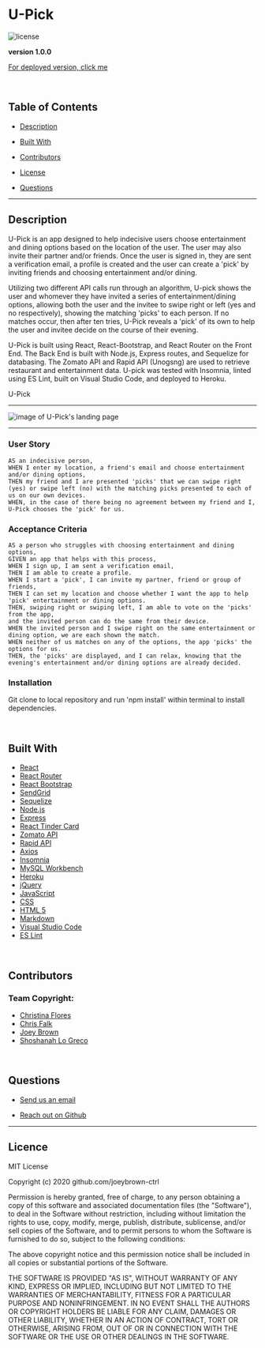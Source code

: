 # U-Pick

![license](https://img.shields.io/badge/License-MIT-blue.svg)

**version 1.0.0**

[For deployed version, click me](https://u-pick-app.herokuapp.com/)

<br>

  ## Table of Contents

  
* [Description](#description)
  
* [Built With](#builtwith) 
  
* [Contributors](#contributors) 
  
* [License](#license)
  
* [Questions](#questions)

  
<hr>

  ## Description 

U-Pick is an app designed to help indecisive users choose entertainment and dining options based on the location of the user. The user may also invite their partner and/or friends. Once the user is signed in, they are sent a verification email, a profile is created and the user can create a 'pick' by inviting friends and choosing entertainment and/or dining. 

Utilizing two different API calls run through an algorithm, U-pick shows the user and whomever they have invited a series of entertainment/dining options, allowing both the user and the invitee to swipe right or left (yes and no respectively), showing the matching 'picks' to each person. If no matches occur, then after ten tries, U-Pick reveals a 'pick' of its own to help the user and invitee decide on the course of their evening.

U-Pick is built using React, React-Bootstrap, and React Router on the Front End. The Back End is built with Node.js, Express routes, and Sequelize for databasing. The Zomato API and Rapid API (Unogsng) are used to retrieve restaurant and entertainment data. U-pick was tested with Insomnia, linted using ES Lint, built on Visual Studio Code, and deployed to Heroku. 

U-Pick 

  <hr>

![image of U-Pick's landing page]()

  <hr>

  ### User Story 

  ```
  AS an indecisive person,
  WHEN I enter my location, a friend's email and choose entertainment and/or dining options,
  THEN my friend and I are presented 'picks' that we can swipe right (yes) or swipe left (no) with the matching picks presented to each of us on our own devices.
  WHEN, in the case of there being no agreement between my friend and I, U-Pick chooses the 'pick' for us.
  ```

  ### Acceptance Criteria

  ```
  AS a person who struggles with choosing entertainment and dining options,
  GIVEN an app that helps with this process,
  WHEN I sign up, I am sent a verification email,
  THEN I am able to create a profile.
  WHEN I start a 'pick', I can invite my partner, friend or group of friends,
  THEN I can set my location and choose whether I want the app to help 'pick' entertainment or dining options.
  THEN, swiping right or swiping left, I am able to vote on the 'picks' from the app,
  and the invited person can do the same from their device.
  WHEN the invited person and I swipe right on the same entertainment or dining option, we are each shown the match.
  WHEN neither of us matches on any of the options, the app 'picks' the options for us.
  THEN, the 'picks' are displayed, and I can relax, knowing that the evening's entertainment and/or dining options are already decided.

  ```

  ### Installation

  Git clone to local repository and run 'npm install' within terminal to install dependencies.
  

  <br>

  ## Built With

* [React](https://reactjs.org/)
* [React Router](https://reactrouter.com/web/guides/quick-start)
* [React Bootstrap](https://react-bootstrap.github.io/)
* [SendGrid](https://sendgrid.com)
* [Sequelize](https://sequelize.org/master/index.html)
* [Node.js](https://nodejs.org/en/about/)
* [Express](https://expressjs.com/)
* [React Tinder Card](https://www.npmjs.com/package/react-tinder-card)
* [Zomato API](https://developers.zomato.com/api)
* [Rapid API](https://rapidapi.com/marketplace)
* [Axios](https://www.npmjs.com/package/axios)
* [Insomnia](https://insomnia.rest/)
* [MySQL Workbench](https://www.mysql.com/)
* [Heroku](https://heroku.com/)
* [jQuery](https://jquery.com/)
* [JavaScript](https://developer.mozilla.org/en-US/docs/Web/JavaScript)
* [CSS](https://developer.mozilla.org/en-US/docs/Web/CSS)
* [HTML 5](https://developer.mozilla.org/en-US/docs/Web/Guide/HTML/HTML5)
* [Markdown](https://guides.github.com/features/mastering-markdown/)
* [Visual Studio Code](https://code.visualstudio.com/)
* [ES Lint](https://eslint.org/)

<br>

  ## Contributors 

  ### Team Copyright:

* [Christina Flores](https://github.com/cdflori)
* [Chris Falk](https://github.com/chrisfalk88)
* [Joey Brown](https://github.com/joeybrown-ctrl)
* [Shoshanah Lo Greco](https://github.com/slogreco)

<br>

  ## Questions 
  
* [Send us an email](mailto:u.pick.project@gmail.com)
  
* [Reach out on Github](https://github.com/joeybrown-ctrl)

<hr>

  ## Licence 
MIT License

Copyright (c) 2020 github.com/joeybrown-ctrl

Permission is hereby granted, free of charge, to any person obtaining a copy
of this software and associated documentation files (the "Software"), to deal
in the Software without restriction, including without limitation the rights
to use, copy, modify, merge, publish, distribute, sublicense, and/or sell
copies of the Software, and to permit persons to whom the Software is
furnished to do so, subject to the following conditions:

The above copyright notice and this permission notice shall be included in all
copies or substantial portions of the Software.

THE SOFTWARE IS PROVIDED "AS IS", WITHOUT WARRANTY OF ANY KIND, EXPRESS OR
IMPLIED, INCLUDING BUT NOT LIMITED TO THE WARRANTIES OF MERCHANTABILITY,
FITNESS FOR A PARTICULAR PURPOSE AND NONINFRINGEMENT. IN NO EVENT SHALL THE
AUTHORS OR COPYRIGHT HOLDERS BE LIABLE FOR ANY CLAIM, DAMAGES OR OTHER
LIABILITY, WHETHER IN AN ACTION OF CONTRACT, TORT OR OTHERWISE, ARISING FROM,
OUT OF OR IN CONNECTION WITH THE SOFTWARE OR THE USE OR OTHER DEALINGS IN THE
SOFTWARE.

